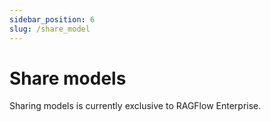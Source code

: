 ```yaml
---
sidebar_position: 6
slug: /share_model
---
```


# Share models

Sharing models is currently exclusive to RAGFlow Enterprise.